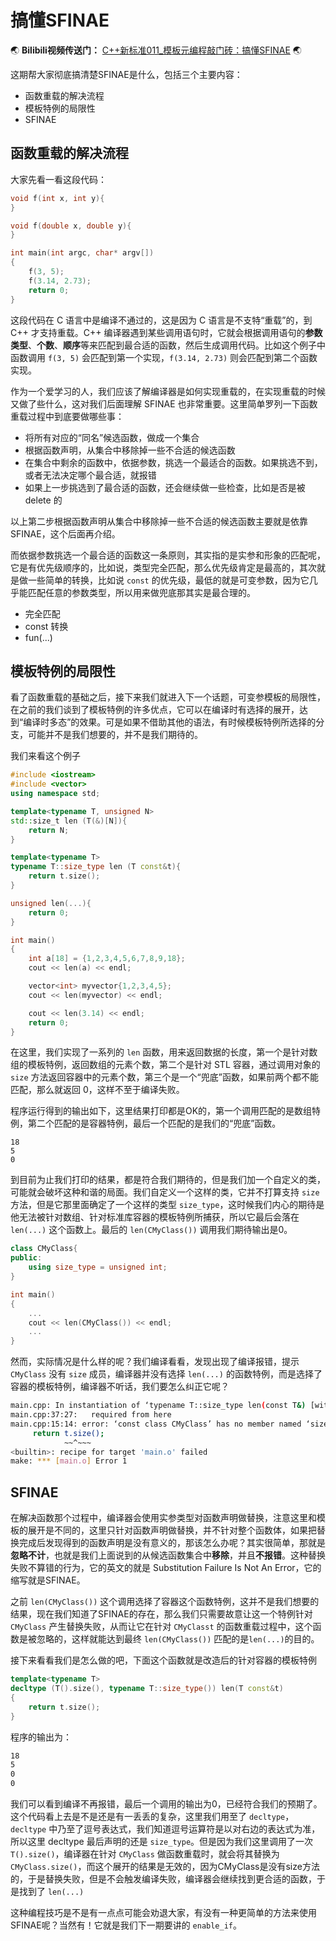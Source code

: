 # 搞懂SFINAE


:earth_asia: **Bilibili视频传送门：** [C++新标准011\_模板元编程敲门砖：搞懂SFINAE](https://www.bilibili.com/video/BV1yr4y1t7qo?spm_id_from=333.999.0.0) :earth_asia:

这期帮大家彻底搞清楚SFINAE是什么，包括三个主要内容：

- 函数重载的解决流程
- 模板特例的局限性
- SFINAE

## 函数重载的解决流程

大家先看一看这段代码：

```C++
void f(int x, int y){
}

void f(double x, double y){
}

int main(int argc, char* argv[])
{
    f(3, 5);
    f(3.14, 2.73);
    return 0;
}
```

这段代码在 C 语言中是编译不通过的，这是因为 C 语言是不支特“重载”的，到 C++ 才支持重载。C++ 编译器遇到某些调用语句时，它就会根据调用语句的**参数类型**、**个数**、**顺序**等来匹配到最合适的函数，然后生成调用代码。比如这个例子中函数调用 `f(3, 5)` 会匹配到第一个实现，`f(3.14, 2.73)` 则会匹配到第二个函数实现。

作为一个爱学习的人，我们应该了解编译器是如何实现重载的，在实现重载的时候又做了些什么，这对我们后面理解 SFINAE 也非常重要。这里简单罗列一下函数重载过程中到底要做哪些事：

- 将所有对应的“同名”候选函数，做成一个集合
- 根据函数声明，从集合中移除掉一些不合适的候选函数
- 在集合中剩余的函数中，依据参数，挑选一个最适合的函数。如果挑选不到，或者无法决定哪个最合适，就报错
- 如果上一步挑选到了最合适的函数，还会继续做一些检查，比如是否是被 delete 的

以上第二步根据函数声明从集合中移除掉一些不合适的候选函数主要就是依靠 SFINAE，这个后面再介绍。

而依据参数挑选一个最合适的函数这一条原则，其实指的是实参和形象的匹配呢，它是有优先级顺序的，比如说，类型完全匹配，那么优先级肯定是最高的，其次就是做一些简单的转换，比如说 `const` 的优先级，最低的就是可变参数，因为它几乎能匹配任意的参数类型，所以用来做兜底那其实是最合理的。

- 完全匹配
- const 转换
- fun(...)



## 模板特例的局限性

看了函数重载的基础之后，接下来我们就进入下一个话题，可变参模板的局限性，在之前的我们谈到了模板特例的许多优点，它可以在编译时有选择的展开，达到“编译时多态”的效果。可是如果不借助其他的语法，有时候模板特例所选择的分支，可能并不是我们想要的，并不是我们期待的。

我们来看这个例子

```c++
#include <iostream>
#include <vector>
using namespace std;

template<typename T, unsigned N>
std::size_t len (T(&)[N]){
    return N;
}

template<typename T>
typename T::size_type len (T const&t){
    return t.size();
}

unsigned len(...){
    return 0;
}

int main()
{
    int a[18] = {1,2,3,4,5,6,7,8,9,18};
    cout << len(a) << endl;

    vector<int> myvector{1,2,3,4,5};
    cout << len(myvector) << endl;

    cout << len(3.14) << endl;
    return 0;
}
```

在这里，我们实现了一系列的 `len` 函数，用来返回数据的长度，第一个是针对数组的模板特例，返回数组的元素个数，第二个是针对 STL 容器，通过调用对象的 `size` 方法返回容器中的元素个数，第三个是一个“兜底”函数，如果前两个都不能匹配，那么就返回 0，这样不至于编译失败。

程序运行得到的输出如下，这里结果打印都是OK的，第一个调用匹配的是数组特例，第二个匹配的是容器特例，最后一个匹配的是我们的“兜底”函数。

```
18
5
0
```

到目前为止我们打印的结果，都是符合我们期待的，但是我们加一个自定义的类，可能就会破坏这种和谐的局面。我们自定义一个这样的类，它并不打算支持 `size` 方法，但是它那里面确定了一个这样的类型  `size_type`，这时候我们内心的期待是他无法被针对数组、针对标准库容器的模板特例所捕获，所以它最后会落在 `len(...)` 这个函数上。最后的  `len(CMyClass())`  调用我们期待输出是0。

```c++
class CMyClass{
public:
    using size_type = unsigned int;
}

int main()
{
    ...
    cout << len(CMyClass()) << endl;
    ...
}
```

然而，实际情况是什么样的呢？我们编译看看，发现出现了编译报错，提示 `CMyClass` 没有 `size` 成员，编译器并没有选择 `len(...)` 的函数特例，而是选择了容器的模板特例，编译器不听话，我们要怎么纠正它呢？

```bash
main.cpp: In instantiation of ‘typename T::size_type len(const T&) [with T = CMyClass; typename T::size_type = unsigned int]’:
main.cpp:37:27:   required from here
main.cpp:15:14: error: ‘const class CMyClass’ has no member named ‘size’
     return t.size();
            ~~^~~~
<builtin>: recipe for target 'main.o' failed
make: *** [main.o] Error 1
```

## SFINAE

在解决函数那个过程中，编译器会使用实参类型对函数声明做替换，注意这里和模板的展开是不同的，这里只针对函数声明做替换，并不针对整个函数体，如果把替换完成后发现得到的函数声明是没有意义的，那该怎么办呢？其实很简单，那就是**忽略不计**，也就是我们上面说到的从候选函数集合中**移除**，并且**不报错**。这种替换失败不算错的行为，它的英文的就是 Substitution Failure Is Not An Error，它的缩写就是SFINAE。

之前 `len(CMyClass())`  这个调用选择了容器这个函数特例，这并不是我们想要的结果，现在我们知道了SFINAE的存在，那么我们只需要故意让这一个特例针对 `CMyClass` 产生替换失败，从而让它在针对 `CMyClasst` 的函数重载过程中，这个函数是被忽略的，这样就能达到最终 `len(CMyClass())` 匹配的是`len(...)`的目的。

接下来看看我们是怎么做的吧，下面这个函数就是改造后的针对容器的模板特例

```c++
template<typename T>
decltype (T().size(), typename T::size_type()) len(T const&t)
{
    return t.size();
}
```

程序的输出为：

```bash
18
5
0
0
```

我们可以看到编译不再报错，最后一个调用的输出为0，已经符合我们的预期了。这个代码看上去是不是还是有一丢丢的复杂，这里我们用至了 `decltype`，`decltype` 中乃至了逗号表达式，我们知道逗号运算符是以对右边的表达式为准，所以这里 decltype 最后声明的还是 `size_type`。但是因为我们这里调用了一次 `T().size()`，编译器在针对 `CMyClass` 做函数重载时，就会将其替换为 `CMyClass.size()`，而这个展开的结果是无效的，因为CMyClass是没有size方法的，于是替换失败，但是不会触发编译失败，编译器会继续找到更合适的函数，于是找到了 `len(...)`

这种编程技巧是不是有一点点可能会劝退大家，有没有一种更简单的方法来使用SFINAE呢？当然有！它就是我们下一期要讲的 `enable_if`。

